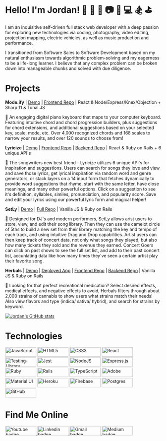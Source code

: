 # Hello! I'm Jordan! 🎵 🎺 🎹 📷 🎥 💻 🏂 ⛳ 

<p>
I am an inquisitive self-driven full stack web developer with a deep passion for exploring new technologies via coding, photography, video editing, projection mapping, electric vehicles, as well as music production and performance. 

I transitioned from Software Sales to Software Development based on my natural enthusiasm
towards algorithmic problem-solving and my eagerness to be a life-long learner. I believe that any complex problem can be broken down into manageable chunks and solved with due diligence. 
</p>

# Projects

**Mode.ify** | [Demo](https://www.youtube.com/watch?v=HNiOuJO_xKI) | [Frontend Repo](https://github.com/JorPan/musicly-frontend) | React & Node/Express/Knex/Objection + Sharp 11 & Tonal.JS

🎹   An engaging digital piano keyboard that maps to your computer keyboard. Featuring intuitive chord and chord progression builders, plus suggestions for chord extensions, and additional suggestions based on your selected key, scale, mode, etc. Over 4,000 recognized chords and 168 scales to narrow your results, and over 120 sounds to choose from! 

**Lyricize** | [Demo](https://www.youtube.com/watch?v=xNXhS0R3J9k&feature=youtu.be) | [Frontend Repo](https://github.com/JorPan/lyricize-frontend) | [Backend Repo](https://github.com/JorPan/lyricize-backend) | React & Ruby on Rails + 6 unique API's 

🎤  The songwriters new best friend - Lyricize utilizes 6 unique API's for inspiration and suggestions. Users can search for songs they love and view and save those lyrics, get lyrical inspiration via random word and genre generators, or stack layers on a 14 input form that fetches dynamically to provide word suggestions that rhyme, start with the same letter, have close meanings, and many other powerful options. Click on a suggestion to see it's definition, syllables, similes, pronunciation, and popularity score. Save and edit your lyrics using our powerful lyric form and magical helper! 

**SetLy** | [Demo](https://www.youtube.com/watch?v=T71Ynuger6M&feature=youtu.be) | [Full Repo](https://github.com/JorPan/realSetLy) | Vanilla JS & Ruby on Rails

🎵 Designed for DJ's and modern performers, SetLy allows arist users to store, view, and edit their song library. Then they can use the camelot circle of 5ths to build a new set from their library matching the key and tempo of each track, and using intuitive Drag and Drop capabilities. Artist users can then keep track of concert data, not only what songs they played, but also how many tickets they sold and the revenue they earned. Concert Goers can click on past shows to see the full set list, and add to their past concert list, accunlating data like how many times they've seen a certain artist play their favorite song.

**Herbals** | [Demo](https://youtu.be/DBSvbyIl-LU) | [Deployed App](https://herbalstrains.web.app/) | [Frontend Repo](https://github.com/JorPan/HerbalsFrontend) | [Backend Repo](https://github.com/JorPan/HerbalsBackend) | Vanilla JS & Ruby on Rails

🌿 Looking for that perfect recreational medication? Select desired effects, medical effects, and negative effects to avoid, Herbals filters through about 2,000 strains of cannabis to show users what strains match their needs! Also view flavors and type (indica/ sativa/ hybrid), and search for strains by keyword. 

[![Jordan's GitHub stats](https://github-readme-stats.vercel.app/api?username=jorpan&show_icons=true&theme=tokyonight)](https://github.com/jorpan/github-readme-stats)

# Technologies
<p><img alt="JavaScript" src="https://img.shields.io/badge/javascript%20-%23323330.svg?&style=for-the-badge&logo=javascript&logoColor=%23F7DF1E" height=30 width=100/>
<img alt="HTML5" src="https://img.shields.io/badge/html5%20-%23E34F26.svg?&style=for-the-badge&logo=html5&logoColor=white" height=30 width=100/>
<img alt="CSS3" src="https://img.shields.io/badge/css3%20-%231572B6.svg?&style=for-the-badge&logo=css3&logoColor=white" height=30 width=100/>
<img alt="React" src="https://img.shields.io/badge/react%20-%2320232a.svg?&style=for-the-badge&logo=react&logoColor=%2361DAFB" height=30 width=100/>
<img alt="Testing-Library" src="https://img.shields.io/badge/-Testing%20Library-%23E33332?&style=for-the-badge&logo=testing-library&logoColor=white" height=30 width=100/>
<img alt="Jest" src="https://img.shields.io/badge/-jest-%23C21325?&style=for-the-badge&logo=jest&logoColor=white" height=30 width=100/>
<img alt="NodeJS" src="https://img.shields.io/badge/node.js%20-%2343853D.svg?&style=for-the-badge&logo=node.js&logoColor=white" height=30 width=100/>
<img alt="Express.js" src="https://img.shields.io/badge/express.js%20-%23404d59.svg?&style=for-the-badge" height=30 width=100/>
<img alt="Ruby" src="https://img.shields.io/badge/ruby-%23CC342D.svg?&style=for-the-badge&logo=ruby&logoColor=white" height=30 width=100/>
<img alt="Rails" src="https://img.shields.io/badge/rails%20-%23CC0000.svg?&style=for-the-badge&logo=ruby-on-rails&logoColor=white" height=30 width=100/>
<img alt="TypeScript" src="https://img.shields.io/badge/typescript%20-%23007ACC.svg?&style=for-the-badge&logo=typescript&logoColor=white" height=30 width=100/>
<img alt="Adobe" src="https://img.shields.io/badge/adobe%20-%23FF0000.svg?&style=for-the-badge&logo=adobe&logoColor=white" height=30 width=100/>
<img alt="Material UI" src="https://img.shields.io/badge/material%20ui%20-%230081CB.svg?&style=for-the-badge&logo=material-ui&logoColor=white" height=30 width=100/>
<img alt="Heroku" src="https://img.shields.io/badge/heroku%20-%23430098.svg?&style=for-the-badge&logo=heroku&logoColor=white" height=30 width=100/>
<img alt="Firebase" src="https://img.shields.io/badge/firebase%20-%23039BE5.svg?&style=for-the-badge&logo=firebase" height=30 width=100/>
<img alt="Postgres" src ="https://img.shields.io/badge/postgres-%23316192.svg?&style=for-the-badge&logo=postgresql&logoColor=white" height=30 width=100/>
<img alt="GitHub" src="https://img.shields.io/badge/github%20-%23121011.svg?&style=for-the-badge&logo=github&logoColor=white" height=30 width=100/>
</p>

# Find Me Online

<p><a href="https://www.youtube.com/channel/UC7kqpbrNDD88o0yyEJ-lDGg/videos"><img src="https://img.shields.io/badge/youtube-%23FF0000.svg?&style=for-the-badge&logo=youtube&logoColor=white" height=30 width=100 alt="Youtube badge"> 
<a href="https://www.linkedin.com/in/jordan-panasewicz/"><img src="https://img.shields.io/badge/linkedin-%230064e7.svg?&style=for-the-badge&logo=linkedin&logoColor=white" height=30 width=100 alt="Linkedin badge">
<a href="mailto:jbpanasewicz@gmail.com"><img src="https://img.shields.io/badge/gmail-%23fd1745.svg?&style=for-the-badge&logo=gmail&logoColor=white" height=30 width=100 alt="Gmail badge"> 
<a href="https://jorpantech.medium.com/"><img src="https://img.shields.io/badge/medium-%238700f5.svg?&style=for-the-badge&logo=medium&logoColor=white" height=30 width=100 alt="Medium badge"></p>


